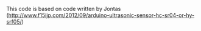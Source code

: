 This code is based on code written by Jontas (http://www.f15ijp.com/2012/09/arduino-ultrasonic-sensor-hc-sr04-or-hy-srf05/)


